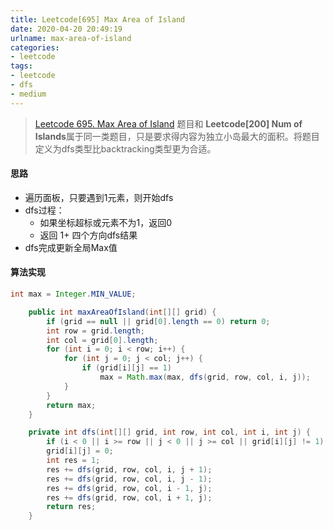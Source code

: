 ```yaml
---
title: Leetcode[695] Max Area of Island
date: 2020-04-20 20:49:19
urlname: max-area-of-island
categories:
- leetcode
tags:
- leetcode
- dfs
- medium
---
```

>[Leetcode 695. Max Area of Island]()
题目和 **Leetcode[200] Num of Islands**属于同一类题目，只是要求得内容为独立小岛最大的面积。将题目定义为dfs类型比backtracking类型更为合适。

<!--more-->

#### 思路
- 遍历面板，只要遇到1元素，则开始dfs
- dfs过程：
    - 如果坐标超标或元素不为1，返回0
    - 返回 1+ 四个方向dfs结果
- dfs完成更新全局Max值

#### 算法实现
```java
int max = Integer.MIN_VALUE;

    public int maxAreaOfIsland(int[][] grid) {
        if (grid == null || grid[0].length == 0) return 0;
        int row = grid.length;
        int col = grid[0].length;
        for (int i = 0; i < row; i++) {
            for (int j = 0; j < col; j++) {
                if (grid[i][j] == 1)
                    max = Math.max(max, dfs(grid, row, col, i, j));
            }
        }
        return max;
    }

    private int dfs(int[][] grid, int row, int col, int i, int j) {
        if (i < 0 || i >= row || j < 0 || j >= col || grid[i][j] != 1) return 0;
        grid[i][j] = 0;
        int res = 1;
        res += dfs(grid, row, col, i, j + 1);
        res += dfs(grid, row, col, i, j - 1);
        res += dfs(grid, row, col, i - 1, j);
        res += dfs(grid, row, col, i + 1, j);
        return res;
    }
```